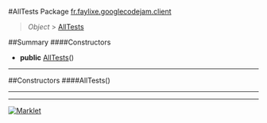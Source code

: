 #AllTests
Package [fr.faylixe.googlecodejam.client](README.md)<br>

> *Object* > [AllTests](AllTests.md)



##Summary
####Constructors
* **public** [AllTests](#alltests)()

---


##Constructors
####AllTests()
> 


---

---

[![Marklet](https://img.shields.io/badge/Generated%20by-Marklet-green.svg)](https://github.com/Faylixe/marklet)